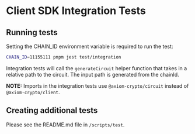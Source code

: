 # Client SDK Integration Tests

## Running tests

Setting the CHAIN_ID environment variable is required to run the test:

```bash
CHAIN_ID=11155111 pnpm jest test/integration
```

Integration tests will call the `generateCircuit` helper function that takes in a relative path to the circuit. The input path is generated from the chainId.

**NOTE:** Imports in the integration tests use `@axiom-crypto/circuit` instead of `@axiom-crypto/client`.

## Creating additional tests

Please see the README.md file in `/scripts/test`.
